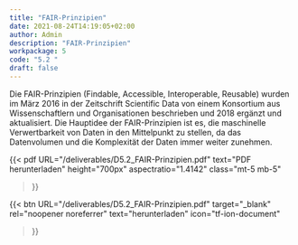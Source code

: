 ```yaml
---
title: "FAIR-Prinzipien"
date: 2021-08-24T14:19:05+02:00
author: Admin
description: "FAIR-Prinzipien"
workpackage: 5
code: "5.2 "
draft: false
---
```


Die FAIR-Prinzipien (Findable, Accessible, Interoperable, Reusable) wurden im März 2016 in der Zeitschrift Scientific Data von einem Konsortium aus Wissenschaftlern und Organisationen beschrieben und 2018 ergänzt und aktualisiert. Die Hauptidee der FAIR-Prinzipien ist es, die maschinelle Verwertbarkeit von Daten in den Mittelpunkt zu stellen, da das Datenvolumen und die Komplexität der Daten immer weiter zunehmen.

{{< pdf
    URL="/deliverables/D5.2_FAIR-Prinzipien.pdf"
    text="PDF herunterladen"
    height="700px"
    aspectratio="1.4142"
    class="mt-5 mb-5"
>}}


{{< btn
    URL="/deliverables/D5.2_FAIR-Prinzipien.pdf"
    target="_blank"
    rel="noopener noreferrer"
    text="herunterladen"
    icon="tf-ion-document"
>}}
